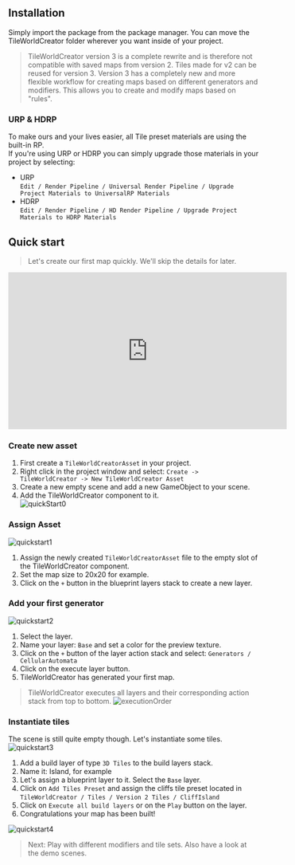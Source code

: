 ## Installation

Simply import the package from the package manager. You can move the TileWorldCreator folder wherever you want inside of your project.

> TileWorldCreator version 3 is a complete rewrite and is therefore not compatible with saved maps from version 2.
Tiles made for v2 can be reused for version 3.
Version 3 has a completely new and more flexible workflow for creating maps based on different generators and modifiers. This allows you to create and modify maps based on "rules". 

### URP & HDRP
To make ours and your lives easier, all Tile preset materials are using the built-in RP.  
If you're using URP or HDRP you can simply upgrade those materials in your project by selecting:  
* URP  
`Edit / Render Pipeline / Universal Render Pipeline / Upgrade Project Materials to UniversalRP Materials`  
* HDRP  
`Edit / Render Pipeline / HD Render Pipeline / Upgrade Project Materials to HDRP Materials`  

## Quick start

> Let's create our first map quickly. We'll skip the details for later.  

<iframe width="560" height="315" src="https://www.youtube.com/embed/cscc5_BeY58" title="YouTube video player" frameborder="0" allow="accelerometer; autoplay; clipboard-write; encrypted-media; gyroscope; picture-in-picture" allowfullscreen></iframe>

### Create new asset
1. First create a `TileWorldCreatorAsset` in your project.
2. Right click in the project window and select: `Create -> TileWorldCreator -> New TileWorldCreator Asset`  
3. Create a new empty scene and add a new GameObject to your scene.  
4. Add the TileWorldCreator component to it.  
![quickStart0](img/twcQuickStart0.gif)

### Assign Asset
![quickstart1](img/twcQuickStart1.gif)
1. Assign the newly created `TileWorldCreatorAsset` file to the empty slot of the TileWorldCreator component.  
2. Set the map size to 20x20 for example.  
3. Click on the `+` button in the blueprint layers stack to create a new layer.  

### Add your first generator
![quickstart2](img/twcQuickStart2.gif)
1. Select the layer. 
2. Name your layer: `Base` and set a color for the preview texture.  
3. Click on the `+` button of the layer action stack and select: `Generators / CellularAutomata`  
4. Click on the execute layer button.  
5. TileWorldCreator has generated your first map.  

> TileWorldCreator executes all layers and their corresponding action stack from top to bottom.
![executionOrder](img/executionOrder.png)

### Instantiate tiles
The scene is still quite empty though. Let's instantiate some tiles.  
![quickstart3](img/twcQuickStart3.gif)

1. Add a build layer of type `3D Tiles` to the build layers stack.  
2. Name it: Island, for example  
3. Let's assign a blueprint layer to it. Select the `Base` layer.  
4. Click on `Add Tiles Preset` and assign the cliffs tile preset located in `TileWorldCreator / Tiles / Version 2 Tiles / CliffIsland`  
5. Click on `Execute all build layers` or on the `Play` button on the layer.  
6. Congratulations your map has been built!  
  
![quickstart4](img/twcQuickStart4.gif)  

> Next: Play with different modifiers and tile sets. Also have a look at the demo scenes. 
